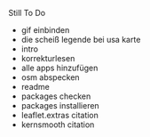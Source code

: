 Still To Do
- gif einbinden
- die scheiß legende bei usa karte
- intro
- korrekturlesen
- alle apps hinzufügen
- osm abspecken
- readme
- packages checken
- packages installieren
- leaflet.extras citation
- kernsmooth citation